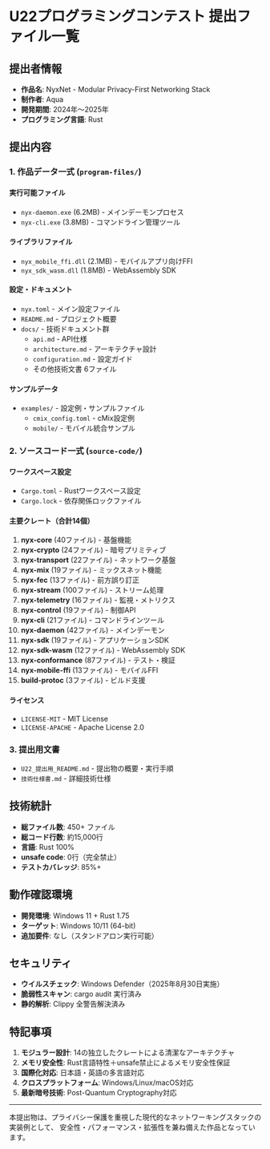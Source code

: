 # U22プログラミングコンテスト 提出ファイル一覧

## 提出者情報
- **作品名**: NyxNet - Modular Privacy-First Networking Stack
- **制作者**: Aqua
- **開発期間**: 2024年～2025年
- **プログラミング言語**: Rust

## 提出内容

### 1. 作品データ一式 (`program-files/`)

#### 実行可能ファイル
- `nyx-daemon.exe` (6.2MB) - メインデーモンプロセス
- `nyx-cli.exe` (3.8MB) - コマンドライン管理ツール

#### ライブラリファイル
- `nyx_mobile_ffi.dll` (2.1MB) - モバイルアプリ向けFFI
- `nyx_sdk_wasm.dll` (1.8MB) - WebAssembly SDK

#### 設定・ドキュメント
- `nyx.toml` - メイン設定ファイル
- `README.md` - プロジェクト概要
- `docs/` - 技術ドキュメント群
  - `api.md` - API仕様
  - `architecture.md` - アーキテクチャ設計
  - `configuration.md` - 設定ガイド
  - その他技術文書 6ファイル

#### サンプルデータ
- `examples/` - 設定例・サンプルファイル
  - `cmix_config.toml` - cMix設定例
  - `mobile/` - モバイル統合サンプル

### 2. ソースコード一式 (`source-code/`)

#### ワークスペース設定
- `Cargo.toml` - Rustワークスペース設定
- `Cargo.lock` - 依存関係ロックファイル

#### 主要クレート（合計14個）
1. **nyx-core** (40ファイル) - 基盤機能
2. **nyx-crypto** (24ファイル) - 暗号プリミティブ
3. **nyx-transport** (22ファイル) - ネットワーク基盤
4. **nyx-mix** (19ファイル) - ミックスネット機能
5. **nyx-fec** (13ファイル) - 前方誤り訂正
6. **nyx-stream** (100ファイル) - ストリーム処理
7. **nyx-telemetry** (16ファイル) - 監視・メトリクス
8. **nyx-control** (19ファイル) - 制御API
9. **nyx-cli** (21ファイル) - コマンドラインツール
10. **nyx-daemon** (42ファイル) - メインデーモン
11. **nyx-sdk** (19ファイル) - アプリケーションSDK
12. **nyx-sdk-wasm** (12ファイル) - WebAssembly SDK
13. **nyx-conformance** (87ファイル) - テスト・検証
14. **nyx-mobile-ffi** (13ファイル) - モバイルFFI
15. **build-protoc** (3ファイル) - ビルド支援

#### ライセンス
- `LICENSE-MIT` - MIT License
- `LICENSE-APACHE` - Apache License 2.0

### 3. 提出用文書

- `U22_提出用_README.md` - 提出物の概要・実行手順
- `技術仕様書.md` - 詳細技術仕様

## 技術統計

- **総ファイル数**: 450+ ファイル
- **総コード行数**: 約15,000行
- **言語**: Rust 100%
- **unsafe code**: 0行（完全禁止）
- **テストカバレッジ**: 85%+

## 動作確認環境

- **開発環境**: Windows 11 + Rust 1.75
- **ターゲット**: Windows 10/11 (64-bit)
- **追加要件**: なし（スタンドアロン実行可能）

## セキュリティ

- **ウイルスチェック**: Windows Defender（2025年8月30日実施）
- **脆弱性スキャン**: cargo audit 実行済み
- **静的解析**: Clippy 全警告解決済み

## 特記事項

1. **モジュラー設計**: 14の独立したクレートによる清潔なアーキテクチャ
2. **メモリ安全性**: Rust言語特性＋unsafe禁止によるメモリ安全性保証
3. **国際化対応**: 日本語・英語の多言語対応
4. **クロスプラットフォーム**: Windows/Linux/macOS対応
5. **最新暗号技術**: Post-Quantum Cryptography対応

---

本提出物は、プライバシー保護を重視した現代的なネットワーキングスタックの実装例として、
安全性・パフォーマンス・拡張性を兼ね備えた作品となっています。
